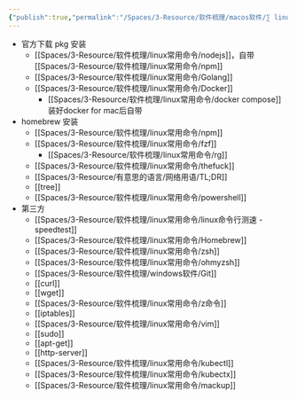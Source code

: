 ```yaml
---
{"publish":true,"permalink":"/Spaces/3-Resource/软件梳理/macos软件/∑ linux常用命令行.md","title":"∑ linux常用命令行","created":"2022-06-09","modified":"2024-07-26","published":"2025-07-21T13:11:59.702+08:00","tags":["moc"],"cssclasses":""}
---
```



- 官方下载 pkg 安装
	- [[Spaces/3-Resource/软件梳理/linux常用命令/nodejs]]，自带[[Spaces/3-Resource/软件梳理/linux常用命令/npm]]
	- [[Spaces/3-Resource/软件梳理/linux常用命令/Golang]]
	- [[Spaces/3-Resource/软件梳理/linux常用命令/Docker]]
		- [[Spaces/3-Resource/软件梳理/linux常用命令/docker compose]]装好docker for mac后自带
- homebrew 安装
	- [[Spaces/3-Resource/软件梳理/linux常用命令/npm]]
	- [[Spaces/3-Resource/软件梳理/linux常用命令/fzf]]
		- [[Spaces/3-Resource/软件梳理/linux常用命令/rg]]
	- [[Spaces/3-Resource/软件梳理/linux常用命令/thefuck]]
	- [[Spaces/3-Resource/有意思的语言/网络用语/TL;DR]]
	- [[tree]]
	- [[Spaces/3-Resource/软件梳理/linux常用命令/powershell]]
- 第三方
	- [[Spaces/3-Resource/软件梳理/linux常用命令/linux命令行测速 - speedtest]]
	- [[Spaces/3-Resource/软件梳理/linux常用命令/Homebrew]]
	- [[Spaces/3-Resource/软件梳理/linux常用命令/zsh]]
	- [[Spaces/3-Resource/软件梳理/linux常用命令/ohmyzsh]]
	- [[Spaces/3-Resource/软件梳理/windows软件/Git]]
	- [[curl]]
	- [[wget]]
	- [[Spaces/3-Resource/软件梳理/linux常用命令/z命令]]
	- [[iptables]]
	- [[Spaces/3-Resource/软件梳理/linux常用命令/vim]]
	- [[sudo]]
	- [[apt-get]]
	- [[http-server]]
	- [[Spaces/3-Resource/软件梳理/linux常用命令/kubectl]]
	- [[Spaces/3-Resource/软件梳理/linux常用命令/kubectx]]
	- [[Spaces/3-Resource/软件梳理/linux常用命令/mackup]]
